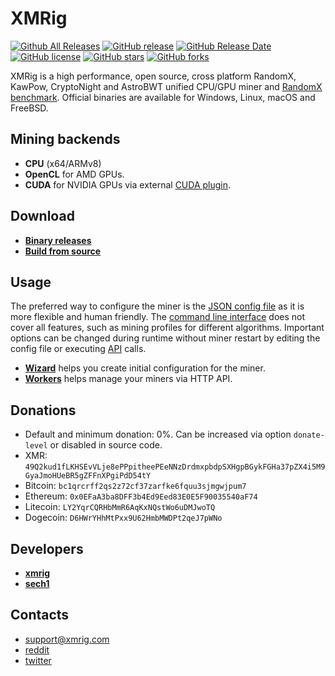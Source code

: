 # XMRig

[![Github All Releases](https://img.shields.io/github/downloads/xmrig/xmrig/total.svg)](https://github.com/Liberty-Pool/xmrig/releases)
[![GitHub release](https://img.shields.io/github/release/xmrig/xmrig/all.svg)](https://github.com/Liberty-Pool/xmrig/releases)
[![GitHub Release Date](https://img.shields.io/github/release-date/xmrig/xmrig.svg)](https://github.com/Liberty-Pool/xmrig/releases)
[![GitHub license](https://img.shields.io/github/license/xmrig/xmrig.svg)](https://github.com/Liberty-Pool/xmrig/blob/master/LICENSE)
[![GitHub stars](https://img.shields.io/github/stars/xmrig/xmrig.svg)](https://github.com/Liberty-Pool/xmrig/stargazers)
[![GitHub forks](https://img.shields.io/github/forks/xmrig/xmrig.svg)](https://github.com/Liberty-Pool/xmrig/network)

XMRig is a high performance, open source, cross platform RandomX, KawPow, CryptoNight and AstroBWT unified CPU/GPU miner and [RandomX benchmark](https://xmrig.com/benchmark). Official binaries are available for Windows, Linux, macOS and FreeBSD.

## Mining backends
- **CPU** (x64/ARMv8)
- **OpenCL** for AMD GPUs.
- **CUDA** for NVIDIA GPUs via external [CUDA plugin](https://github.com/MoneroOcean/xmrig-cuda).

## Download
* **[Binary releases](https://github.com/Liberty-Pool/xmrig/releases)**
* **[Build from source](https://xmrig.com/docs/miner/build)**

## Usage
The preferred way to configure the miner is the [JSON config file](https://xmrig.com/docs/miner/config) as it is more flexible and human friendly. The [command line interface](https://xmrig.com/docs/miner/command-line-options) does not cover all features, such as mining profiles for different algorithms. Important options can be changed during runtime without miner restart by editing the config file or executing [API](https://xmrig.com/docs/miner/api) calls.

* **[Wizard](https://xmrig.com/wizard)** helps you create initial configuration for the miner.
* **[Workers](http://workers.xmrig.info)** helps manage your miners via HTTP API.

## Donations
* Default and minimum donation: 0%. Can be increased via option `donate-level` or disabled in source code.
* XMR: `49Q2kud1fLKHSEvVLje8ePPpitheePEeNNzDrdmxpbdpSXHgpBGykFGHa37pZX4i5M9GyaJmoHUeBR5gZFFnXPgiPdD54tY`
* Bitcoin: `bc1qrcrff2qs2z72cf37zarfke6fquu3sjmgwjpum7`
* Ethereum: `0x0EFaA3ba8DFF3b4Ed9Eed83E0E5F90035540aF74`
* Litecoin: `LY2YqrCQRHbMmR6AqKxNQstWo6uDMJwoTQ`
* Dogecoin: `D6HWrYHhMtPxx9U62HmbMWDPt2qeJ7pWNo`


## Developers
* **[xmrig](https://github.com/xmrig)**
* **[sech1](https://github.com/SChernykh)**

## Contacts
* support@xmrig.com
* [reddit](https://www.reddit.com/user/XMRig/)
* [twitter](https://twitter.com/xmrig_dev)
